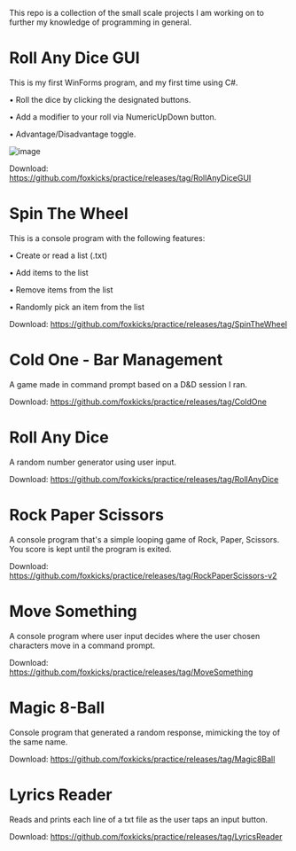 This repo is a collection of the small scale projects I am working on to further my knowledge of programming in general.

# Roll Any Dice GUI

This is my first WinForms program, and my first time using C#.

• Roll the dice by clicking the designated buttons.

• Add a modifier to your roll via NumericUpDown button.

• Advantage/Disadvantage toggle.

![image](https://github.com/foxkicks/practice/assets/156107200/beee954f-faf4-4c9a-9231-82670311f068)

Download: https://github.com/foxkicks/practice/releases/tag/RollAnyDiceGUI

# Spin The Wheel

This is a console program with the following features:

• Create or read a list (.txt)

• Add items to the list

• Remove items from the list

• Randomly pick an item from the list

Download: https://github.com/foxkicks/practice/releases/tag/SpinTheWheel

# Cold One - Bar Management

A game made in command prompt based on a D&D session I ran.

Download: https://github.com/foxkicks/practice/releases/tag/ColdOne

# Roll Any Dice

A random number generator using user input.

Download: https://github.com/foxkicks/practice/releases/tag/RollAnyDice

# Rock Paper Scissors

A console program that's a simple looping game of Rock, Paper, Scissors. You score is kept until the program is exited.

Download: https://github.com/foxkicks/practice/releases/tag/RockPaperScissors-v2

# Move Something

A console program where user input decides where the user chosen characters move in a command prompt.

Download: https://github.com/foxkicks/practice/releases/tag/MoveSomething

# Magic 8-Ball

Console program that generated a random response, mimicking the toy of the same name.

Download: https://github.com/foxkicks/practice/releases/tag/Magic8Ball

# Lyrics Reader

Reads and prints each line of a txt file as the user taps an input button.

Download: https://github.com/foxkicks/practice/releases/tag/LyricsReader
